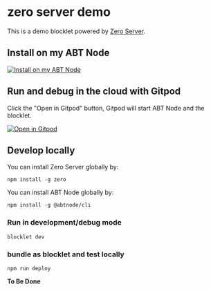 # zero server demo

This is a demo blocklet powered by [Zero Server](https://zeroserver.io/).

## Install on my ABT Node

[![Install on my ABT Node](https://raw.githubusercontent.com/blocklet/development-guide/main/assets/install_on_abtnode.svg)](https://install.arcblock.io/?action=blocklet-install&meta_url=https%3A%2F%2Fgithub.com%2Fblocklet%2Fzero-demo%2Freleases%2Fdownload%2F1.0.6%2Fblocklet.json)


## Run and debug in the cloud with Gitpod

Click the "Open in Gitpod" button, Gitpod will start ABT Node and the blocklet.

[![Open in Gitpod](https://gitpod.io/button/open-in-gitpod.svg)](https://gitpod.io/#https://github.com/blocklet/zero-demo)


## Develop locally

You can install Zero Server globally by:

`npm install -g zero`

You can install ABT Node globally by:

`npm install -g @abtnode/cli`

### Run in development/debug mode

`blocklet dev`

### bundle as blocklet and test locally

```shell
npm run deploy
```

**To Be Done**
